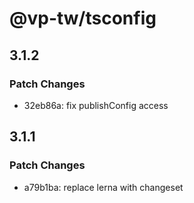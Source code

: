 # @vp-tw/tsconfig

## 3.1.2

### Patch Changes

- 32eb86a: fix publishConfig access

## 3.1.1

### Patch Changes

- a79b1ba: replace lerna with changeset
